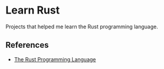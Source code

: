 # Learn Rust
Projects that helped me learn the Rust programming language.

## References
- [The Rust Programming Language](https://doc.rust-lang.org/stable/book/title-page.html)